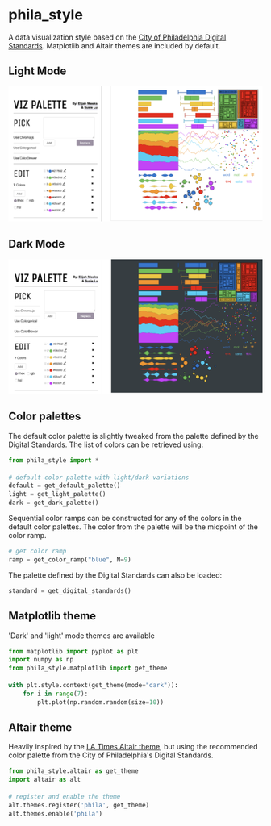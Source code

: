 # phila_style

A data visualization style based on the [City of Philadelphia Digital Standards](https://standards.phila.gov/guidelines/design-development/brand-elements/color-palette/). Matplotlib and Altair themes are included by default.

## Light Mode
![Light Mode](/images/light_mode.png)

## Dark Mode
![Dark Mode](/images/dark_mode.png)

## Color palettes

The default color palette is slightly tweaked from the palette defined by the Digital Standards. The list of colors can be retrieved using:

```python
from phila_style import *

# default color palette with light/dark variations
default = get_default_palette()
light = get_light_palette()
dark = get_dark_palette()
```

Sequential color ramps can be constructed for any of the colors in the default color palettes. The color from the palette will be the midpoint of the color ramp.

```python
# get color ramp
ramp = get_color_ramp("blue", N=9)
```

The palette defined by the Digital Standards can also be loaded:

```python
standard = get_digital_standards()
```

## Matplotlib theme

'Dark' and 'light' mode themes are available

```python
from matplotlib import pyplot as plt
import numpy as np
from phila_style.matplotlib import get_theme

with plt.style.context(get_theme(mode="dark")):
    for i in range(7):
        plt.plot(np.random.random(size=10))
```

## Altair theme

Heavily inspired by the [LA Times Altair theme](https://github.com/datadesk/altair-latimes), but using the
recommended color palette from the City of Philadelphia's Digital Standards.

```python
from phila_style.altair as get_theme
import altair as alt

# register and enable the theme
alt.themes.register('phila', get_theme)
alt.themes.enable('phila')
```
